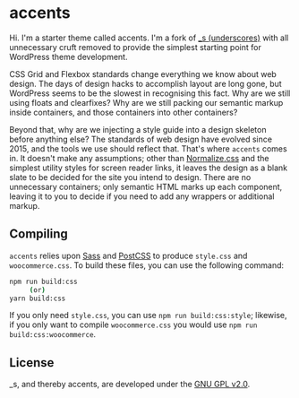 accents
=======

Hi. I'm a starter theme called accents. I'm a fork of [\_s (underscores)](https://github.com/Automattic/_s) with all unnecessary cruft removed to provide the simplest starting point for WordPress theme development.

CSS Grid and Flexbox standards change everything we know about web design. The days of design hacks to accomplish layout are long gone, but WordPress seems to be the slowest in recognising this fact. Why are we still using floats and clearfixes? Why are we still packing our semantic markup inside containers, and those containers into other containers?

Beyond that, why are we injecting a style guide into a design skeleton before anything else? The standards of web design have evolved since 2015, and the tools we use should reflect that. That's where `accents` comes in. It doesn't make any assumptions; other than [Normalize.css](https://necolas.github.io/normalize.css/) and the simplest utility styles for screen reader links, it leaves the design as a blank slate to be decided for the site you intend to design. There are no unnecessary containers; only semantic HTML marks up each component, leaving it to you to decide if you need to add any wrappers or additional markup.

Compiling
---------

`accents` relies upon [Sass](https://github.com/sass/node-sass/) and [PostCSS](https://github.com/postcss/postcss) to produce `style.css` and `woocommerce.css`. To build these files, you can use the following command:

```bash
npm run build:css
     (or)
yarn build:css
```

If you only need `style.css`, you can use `npm run build:css:style`; likewise, if you only want to compile `woocommerce.css` you would use `npm run build:css:woocommerce`.

License
-------

\_s, and thereby accents, are developed under the [GNU GPL v2.0](https://github.com/sevvie/accents/tree/master/LICENSE).
